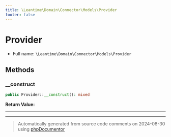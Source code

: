 ```yaml
---
title: \Leantime\Domain\Connector\Models\Provider
footer: false
---
```


# Provider





* Full name: `\Leantime\Domain\Connector\Models\Provider`



## Methods

### __construct



```php
public Provider::__construct(): mixed
```









**Return Value:**





---


---
> Automatically generated from source code comments on 2024-08-30 using [phpDocumentor](http://www.phpdoc.org/)
